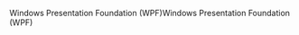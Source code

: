<span data-ttu-id="2d6ad-101">Windows Presentation Foundation (WPF)</span><span class="sxs-lookup"><span data-stu-id="2d6ad-101">Windows Presentation Foundation (WPF)</span></span>
